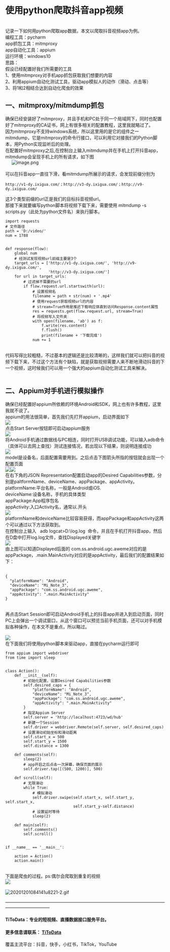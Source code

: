 # 使用python爬取抖音app视频


<br />记录一下如何用python爬取app数据，本文以爬取抖音视频app为例。<br />编程工具：pycharm<br />app抓包工具：mitmproxy<br />app自动化工具：appium<br />运行环境：windows10<br />思路：<br />假设已经配置好我们所需要的工具<br />1、使用mitmproxy对手机app抓包获取我们想要的内容<br />2、利用appium自动化测试工具，驱动app模拟人的动作（滑动、点击等）<br />3、将1和2相结合达到自动化爬虫的效果
<a name="hDFVg"></a>
## 一、mitmproxy/mitmdump抓包
确保已经安装好了mitmproxy，并且手机和PC处于同一个局域网下，同时也配置好了mitmproxy的CA证书，网上有很多相关的配置教程，这里我就略过了。<br />因为mitmproxy不支持windows系统，所以这里用的是它的组件之一mitmdump，它是mitmproxy的命令行接口，可以利用它对接我们的Python脚本，用Python实现监听后的处理。<br />在配置好mitmproxy之后,在控制台上输入mitmdump并在手机上打开抖音app，mitmdump会呈现手机上的所有请求，如下图<br />     ![image.png](https://cdn.nlark.com/yuque/0/2020/png/97322/1606783086181-c999aa8c-aa4b-4940-81f5-36f975a1a345.png#align=left&display=inline&height=302&margin=%5Bobject%20Object%5D&name=image.png&originHeight=604&originWidth=2654&size=187948&status=done&style=none&width=1327)<br /> <br />可以在抖音app一直往下滑，看mitmdump所展示的请求，会发现前缀分别为
```
http://v1-dy.ixigua.com/；http://v3-dy.ixigua.com/；http://v9-dy.ixigua.com/
```
这3个类型前缀的url正是我们的目标抖音视频url。<br />那接下来就要编写python脚本将视频下载下来，需要使用 mitmdump -s scripts.py（此处为python文件名）来执行脚本。
```
import requests
# 文件路径
path = 'D:/video/'
num = 1788
 
 
def response(flow):
    global num
    # 经测试发现视频url前缀主要是3个
    target_urls = ['http://v1-dy.ixigua.com/', 'http://v9-dy.ixigua.com/',
                   'http://v3-dy.ixigua.com/']
    for url in target_urls:
        # 过滤掉不需要的url
        if flow.request.url.startswith(url):
            # 设置视频名
            filename = path + str(num) + '.mp4'
            # 使用request获取视频url的内容
            # stream=True作用是推迟下载响应体直到访问Response.content属性
            res = requests.get(flow.request.url, stream=True)
            # 将视频写入文件夹
            with open(filename, 'ab') as f:
                f.write(res.content)
                f.flush()
                print(filename + '下载完成')
            num += 1
```
 <br />代码写得比较粗糙，不过基本的逻辑还是比较清晰的，这样我们就可以把抖音的视频下载下来，不过这个方法有个缺陷，就是获取视频需要人来不断地滑动抖音的下一个视频，这时候我们可以用一个强大的appium自动化测试工具来解决。<br /> 
<a name="bazdF"></a>
## 二、Appium对手机进行模拟操作
确保已经配置好appium所依赖的环境Android和SDK，网上也有许多教程，这里我就不说了。<br />appium的用法很简单，首先我们先打开appium，启动界面如下<br />![](https://cdn.nlark.com/yuque/0/2020/png/97322/1606783057792-8e12704f-1786-45da-981b-9952b3c96fae.png#align=left&display=inline&height=591&margin=%5Bobject%20Object%5D&originHeight=591&originWidth=634&size=0&status=done&style=none&width=634)<br />点击Start Server按钮即可启动appium服务<br />![](https://cdn.nlark.com/yuque/0/2020/png/97322/1606783057799-86af02aa-a8ba-4f2f-95cd-d19fd0e7e7b9.png#align=left&display=inline&height=594&margin=%5Bobject%20Object%5D&originHeight=594&originWidth=638&size=0&status=done&style=none&width=638)<br />将Android手机通过数据线与PC相连，同时打开USB调试功能，可以输入adb命令（具体可以去网上查找）测试连接情况，若出现以下结果，则说明连接成功<br />![](https://cdn.nlark.com/yuque/0/2020/png/97322/1606783057780-f916d9a4-5e60-4561-a8ef-7d2ac884797f.png#align=left&display=inline&height=43&margin=%5Bobject%20Object%5D&originHeight=43&originWidth=755&size=0&status=done&style=none&width=755)<br />model是设备名，后面配置需要用到。之后点击下图箭头所指的按钮就会出现一个配置页面<br />![](https://cdn.nlark.com/yuque/0/2020/png/97322/1606783057762-e73fb508-61ab-405b-8008-684420409ea7.png#align=left&display=inline&height=594&margin=%5Bobject%20Object%5D&originHeight=594&originWidth=638&size=0&status=done&style=none&width=638)![](https://cdn.nlark.com/yuque/0/2020/png/97322/1606783057813-2925fcfc-b7f9-4cb2-9aec-c5e238d05022.png#align=left&display=inline&height=563&margin=%5Bobject%20Object%5D&originHeight=563&originWidth=1065&size=0&status=done&style=none&width=1065)<br />在右下角的JSON Representation配置启动app的Desired Capabilities参数，分别是paltformName、deviceName、appPackage、appActivity。<br />platformName:平台名称，一般是Android或iOS.<br />deviceName:设备名称，手机的具体类型<br />appPackage:App程序包名<br />appActivity:入口Activity名，通常以.开头<br />![](https://cdn.nlark.com/yuque/0/2020/png/97322/1606783057807-254dbe2b-0245-47af-b117-66273d96d82a.png#align=left&display=inline&height=565&margin=%5Bobject%20Object%5D&originHeight=565&originWidth=1067&size=0&status=done&style=none&width=1067)<br />platformName和deviceName比较容易获得，而appPackage和appActivity这两个可以通过以下方法获取到。<br />在控制台上输入   adb logcat>D:\log.log  命令，并且在手机打开抖音app，然后在D盘中打开log.log文件，查找Displayed关键字<br />![](https://cdn.nlark.com/yuque/0/2020/png/97322/1606783057873-d1796a55-479b-43ed-baee-857351385233.png#align=left&display=inline&height=537&margin=%5Bobject%20Object%5D&originHeight=537&originWidth=1136&size=0&status=done&style=none&width=1136)<br />由上图可以知道Displayed后面的 com.ss.android.ugc.aweme对应的是appPackage，.main.MainActivity对应的是appActivity，最后我们的配置结果如下：<br /> 
```
{
  "platformName": "Android",
  "deviceName": "Mi_Note_3",
  "appPackage": "com.ss.android.ugc.aweme",
  "appActivity": ".main.MainActivity"
}
```
 <br />再点击Start Session即可启动Android手机上的抖音app并进入到启动页面，同时PC上会弹出一个调试窗口，从这个窗口可以预览当前手机页面，还可以对手机模拟各种操作，在本文不是重点，所以略过。<br /> <br />![](https://cdn.nlark.com/yuque/0/2020/png/97322/1606783057830-c8fa7f74-699b-4219-b475-c59c920f56ac.png#align=left&display=inline&height=562&margin=%5Bobject%20Object%5D&originHeight=562&originWidth=1060&size=0&status=done&style=none&width=1060)<br />在下面我们将使用python脚本来驱动app，直接在pycharm运行即可
```
from appium import webdriver
from time import sleep
 
 
class Action():
    def __init__(self):
        # 初始化配置，设置Desired Capabilities参数
        self.desired_caps = {
            "platformName": "Android",
            "deviceName": "Mi_Note_3",
            "appPackage": "com.ss.android.ugc.aweme",
            "appActivity": ".main.MainActivity"
        }
        # 指定Appium Server
        self.server = 'http://localhost:4723/wd/hub'
        # 新建一个Session
        self.driver = webdriver.Remote(self.server, self.desired_caps)
        # 设置滑动初始坐标和滑动距离
        self.start_x = 500
        self.start_y = 1500
        self.distance = 1300
 
    def comments(self):
        sleep(2)
        # app开启之后点击一次屏幕，确保页面的展示
        self.driver.tap([(500, 1200)], 500)
 
    def scroll(self):
        # 无限滑动
        while True:
            # 模拟滑动
            self.driver.swipe(self.start_x, self.start_y, self.start_x, 
                              self.start_y-self.distance)
            # 设置延时等待
            sleep(2)
 
    def main(self):
        self.comments()
        self.scroll()
 
 
if __name__ == '__main__':
 
    action = Action()
    action.main()
```
 <br />下面是爬虫的过程。ps:偶尔会爬取到重复的视频<br />![](https://cdn.nlark.com/yuque/0/2020/gif/97322/1606783057837-a42d5f32-15c1-4a4d-8ee5-69ae700b3580.gif#align=left&display=inline&height=500&margin=%5Bobject%20Object%5D&originHeight=500&originWidth=284&size=0&status=done&style=none&width=284)<br />
<br />![20201201084141u8221-2.gif](https://cdn.nlark.com/yuque/0/2020/gif/97322/1606783430346-24bbc33f-b15f-4a16-9a74-85aadd144cf3.gif#align=left&display=inline&height=428&margin=%5Bobject%20Object%5D&name=20201201084141u8221-2.gif&originHeight=428&originWidth=1121&size=2688898&status=done&style=none&width=1121)




——————————————————————————————————————————————
#### TiToData：专业的短视频、直播数据接口服务平台。
#### 更多信息请联系： [TiToData](https://www.titodata.com?from=douyinarticle)
覆盖主流平台：抖音，快手，小红书，TikTok，YouTube

